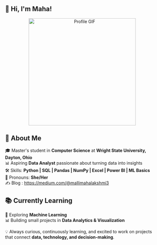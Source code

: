 ## 👋 Hi, I'm Maha!

<p align="center">
  <img src="https://user-images.githubusercontent.com/74038190/219925452-a3b0d96d-6b65-45ee-b68a-b2208011b26c.jpg" alt="Profile GIF" width="350"/>
</p>

## 🌟 About Me

🎓 Master's student in **Computer Science** at **Wright State University, Dayton, Ohio**  
📊 Aspiring **Data Analyst** passionate about turning data into insights  
🛠️ Skills: **Python | SQL | Pandas | NumPy | Excel | Power BI | ML Basics**  
🙋 Pronouns: **She/Her**  
✍️ Blog : https://medium.com/@mallimahalakshmi3

## 📚 Currently Learning  

🤖 Exploring **Machine Learning**  
📊 Building small projects in **Data Analytics & Visualization**  


💡 Always curious, continuously learning, and excited to work on projects that connect **data, technology, and decision-making**. 

